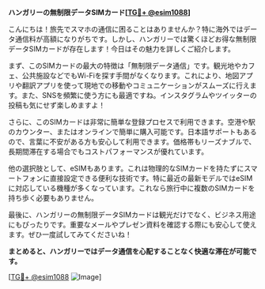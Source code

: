 **ハンガリーの無制限データSIMカード[[TG💪+ @esim1088](https://t.me/s/esim1088)]**

こんにちは！旅先でスマホの通信に困ることはありませんか？特に海外ではデータ通信料が高額になりがちです。しかし、ハンガリーでは驚くほどお得な無制限データSIMカードが存在します！今日はその魅力を詳しくご紹介します。

まず、このSIMカードの最大の特徴は「無制限データ通信」です。観光地やカフェ、公共施設などでもWi-Fiを探す手間がなくなります。これにより、地図アプリや翻訳アプリを使って現地での移動やコミュニケーションがスムーズに行えます。また、SNSを頻繁に使う方にも最適ですね。インスタグラムやツイッターの投稿も気にせず楽しめますよ！

さらに、このSIMカードは非常に簡単な登録プロセスで利用できます。空港や駅のカウンター、またはオンラインで簡単に購入可能です。日本語サポートもあるので、言葉に不安がある方も安心して利用できます。価格帯もリーズナブルで、長期間滞在する場合でもコストパフォーマンスが優れています。

他の選択肢として、eSIMもあります。これは物理的なSIMカードを持たずにスマートフォンに直接設定できる便利な技術です。特に最近の最新モデルではeSIMに対応している機種が多くなっています。これなら旅行中に複数のSIMカードを持ち歩く必要もありません。

最後に、ハンガリーの無制限データSIMカードは観光だけでなく、ビジネス用途にもぴったりです。重要なメールやプレゼン資料を確認する際にも安心して使えます。ぜひ一度試してみてくださいね！

**まとめると、ハンガリーではデータ通信を心配することなく快適な滞在が可能です。**

[[TG💪+ @esim1088](https://t.me/s/esim1088) ![Image](https://i.postimg.cc/Y0z9fWf4/image.png)]